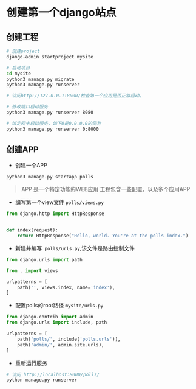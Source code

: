 # 创建第一个django站点

## 创建工程

```bash 
# 创建project
django-admin startproject mysite

# 启动项目
cd mysite
python3 manage.py migrate
python3 manage.py runserver

# 访问http://127.0.0.1:8000/检查第一个应用是否正常启动。

# 修改端口启动服务
python3 manage.py runserver 8080

# 绑定网卡启动服务，如下0是0.0.0.0的简称
python3 manage.py runserver 0:8000

````

## 创建APP

* 创建一个APP  

```bash
python3 manage.py startapp polls
```

> APP 是一个特定功能的WEB应用
> 工程包含一些配置，以及多个应用APP


* 编写第一个view文件 ``polls/views.py `` 

```py
from django.http import HttpResponse


def index(request):
    return HttpResponse("Hello, world. You're at the polls index.")
```

* 新建并编写`` polls/urls.py``,该文件是路由控制文件   

```py 
from django.urls import path

from . import views

urlpatterns = [
    path('', views.index, name='index'),
]
```


* 配置polls的root路径 ``mysite/urls.py``  
```py 
from django.contrib import admin
from django.urls import include, path

urlpatterns = [
    path('polls/', include('polls.urls')),
    path('admin/', admin.site.urls),
]
```

* 重新运行服务  

```bash 
# 访问 http://localhost:8000/polls/
python manage.py runserver

```